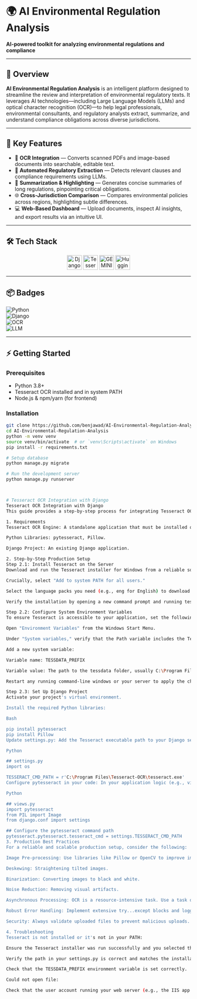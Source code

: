 # 🌍 AI Environmental Regulation Analysis

**AI-powered toolkit for analyzing environmental regulations and compliance**

---

## 🔎 Overview

**AI Environmental Regulation Analysis** is an intelligent platform designed to streamline the review and interpretation of environmental regulatory texts. It leverages AI technologies—including Large Language Models (LLMs) and optical character recognition (OCR)—to help legal professionals, environmental consultants, and regulatory analysts extract, summarize, and understand compliance obligations across diverse jurisdictions.

---

## 🚀 Key Features

- 📝 **OCR Integration** — Converts scanned PDFs and image-based documents into searchable, editable text.  
- 🤖 **Automated Regulatory Extraction** — Detects relevant clauses and compliance requirements using LLMs.  
- 📌 **Summarization & Highlighting** — Generates concise summaries of long regulations, pinpointing critical obligations.  
- 🌐 **Cross-Jurisdiction Comparison** — Compares environmental policies across regions, highlighting subtle differences.  
- 💻 **Web-Based Dashboard** — Upload documents, inspect AI insights, and export results via an intuitive UI.  

---

## 🛠️ Tech Stack

<p align="center">
  <img src="https://www.djangoproject.com/m/img/logos/django-logo-negative.png" alt="Django" height="40"/>
  <img src="https://tesseract.projectnaptha.com/assets/img/tesseract.png" alt="Tesseract OCR" height="40"/>
  <img src="https://upload.wikimedia.org/wikipedia/commons/e/ee/Google_Gemini_logo.svg" alt="GEMINI" height="40"/>
  <img src="https://huggingface.co/front/assets/huggingface_logo.svg" alt="Hugging Face" height="40"/>
</p>

---

## 📦 Badges

![Python](https://img.shields.io/badge/Python-3.8+-blue?logo=python)  
![Django](https://img.shields.io/badge/Django-Backend-green?logo=django)  
![OCR](https://img.shields.io/badge/Tesseract-OCR-orange?logo=google)  
![LLM](https://img.shields.io/badge/AI-LLM-yellow?logo=openai)  

---

## ⚡ Getting Started

### Prerequisites
- Python 3.8+  
- Tesseract OCR installed and in system PATH  
- Node.js & npm/yarn (for frontend)  

### Installation

```bash
git clone https://github.com/benjawad/AI-Environmental-Regulation-Analysis.git
cd AI-Environmental-Regulation-Analysis
python -m venv venv
source venv/bin/activate  # or `venv\Scripts\activate` on Windows
pip install -r requirements.txt

# Setup database
python manage.py migrate

# Run the development server
python manage.py runserver



# Tesseract OCR Integration with Django 
Tesseract OCR Integration with Django
This guide provides a step-by-step process for integrating Tesseract OCR into a Django project for a production environment on Windows. It covers the installation, configuration, and best practices for reliable text extraction from images.

1. Requirements
Tesseract OCR Engine: A standalone application that must be installed on the Windows server.

Python Libraries: pytesseract, Pillow.

Django Project: An existing Django application.

2. Step-by-Step Production Setup
Step 2.1: Install Tesseract on the Server
Download and run the Tesseract installer for Windows from a reliable source like the UB Mannheim GitHub repository. During installation:

Crucially, select "Add to system PATH for all users."

Select the language packs you need (e.g., eng for English) to download the necessary .traineddata files.

Verify the installation by opening a new command prompt and running tesseract --version.

Step 2.2: Configure System Environment Variables
To ensure Tesseract is accessible to your application, set the following system variables:

Open "Environment Variables" from the Windows Start Menu.

Under "System variables," verify that the Path variable includes the Tesseract installation directory (e.g., C:\Program Files\Tesseract-OCR).

Add a new system variable:

Variable name: TESSDATA_PREFIX

Variable value: The path to the tessdata folder, usually C:\Program Files\Tesseract-OCR\tessdata. This tells Tesseract where to find language data.

Restart any running command-line windows or your server to apply the changes.

Step 2.3: Set Up Django Project
Activate your project's virtual environment.

Install the required Python libraries:

Bash

pip install pytesseract
pip install Pillow
Update settings.py: Add the Tesseract executable path to your Django settings for robust configuration.

Python

## settings.py
import os

TESSERACT_CMD_PATH = r'C:\Program Files\Tesseract-OCR\tesseract.exe'
Configure pytesseract in your code: In your application logic (e.g., views.py), use the settings variable to specify the Tesseract command path. This is a best practice for production environments.

Python

## views.py
import pytesseract
from PIL import Image
from django.conf import settings

## Configure the pytesseract command path
pytesseract.pytesseract.tesseract_cmd = settings.TESSERACT_CMD_PATH
3. Production Best Practices
For a reliable and scalable production setup, consider the following:

Image Pre-processing: Use libraries like Pillow or OpenCV to improve image quality before OCR. Common techniques include:

Deskewing: Straightening tilted images.

Binarization: Converting images to black and white.

Noise Reduction: Removing visual artifacts.

Asynchronous Processing: OCR is a resource-intensive task. Use a task queue like Celery with a message broker (e.g., RabbitMQ or Redis) to run the OCR process in the background. This prevents your web server from blocking and ensures a smooth user experience.

Robust Error Handling: Implement extensive try...except blocks and logging to capture and handle any failures during the OCR process, file I/O, or image processing.

Security: Always validate uploaded files to prevent malicious uploads. Store them securely and delete temporary files after processing.

4. Troubleshooting
Tesseract is not installed or it's not in your PATH:

Ensure the Tesseract installer was run successfully and you selected the "Add to system PATH" option.

Verify the path in your settings.py is correct and matches the installation location.

Check that the TESSDATA_PREFIX environment variable is set correctly.

Could not open file:

Check that the user account running your web server (e.g., the IIS app pool user) has read and write permissions to the folders where images are stored and processed.








